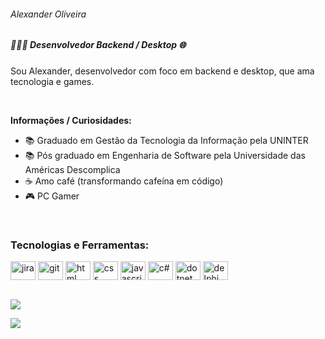 <div>
  <h6>  Alexander Oliveira  </h6>
</div>
<div>
  <h5> 🧑🏻‍💻 Desenvolvedor Backend / Desktop 🌐 </h5>
  <p>Sou Alexander, desenvolvedor com foco em backend e desktop, que ama tecnologia e games.</p>
  <br>
  <p><strong>Informações / Curiosidades:</strong></p>
  <ul>
    <li>📚 Graduado em Gestão da Tecnologia da Informação pela UNINTER </li>
    <li>📚 Pós graduado em Engenharia de Software pela Universidade das Américas Descomplica</li>
    <li>☕ Amo café (transformando cafeína em código)</li>
    <li>🎮 PC Gamer</li>
  </ul>
  <br/>
</div>
<div>
  <h3>Tecnologias e Ferramentas:</h3>
  <div style="display: inline_block">
    <img align="center" alt="jira" height="30" width="40" src="https://cdn.jsdelivr.net/gh/devicons/devicon@latest/icons/jira/jira-original-wordmark.svg" />   
    <img align="center" alt="git" height="30" width="40" src="https://cdn.jsdelivr.net/gh/devicons/devicon@latest/icons/git/git-plain-wordmark.svg" />    
    <img align="center" alt="html" height="30" width="40" src="https://cdn.jsdelivr.net/gh/devicons/devicon@latest/icons/html5/html5-original-wordmark.svg" />
    <img align="center" alt="css" height="30" width="40" src="https://cdn.jsdelivr.net/gh/devicons/devicon@latest/icons/css3/css3-original-wordmark.svg" />
    <img align="center" alt="javascript" height="30" width="40" src="https://cdn.jsdelivr.net/gh/devicons/devicon@latest/icons/javascript/javascript-original.svg" />      
    <img align="center" alt="c#" height="30" width="40" src="https://cdn.jsdelivr.net/gh/devicons/devicon@latest/icons/csharp/csharp-original.svg" />   
    <img align="center" alt="dotnet" height="30" width="40" src="https://cdn.jsdelivr.net/gh/devicons/devicon@latest/icons/dotnetcore/dotnetcore-original.svg" />
    <img align="center" alt="delphi" height="30" width="40" src="https://user-images.githubusercontent.com/3423282/123477765-e4013700-d5d4-11eb-876c-de9aab52153b.png" />   
  </div>
</div>
<br>
<div>
  <p><img src=https://github-readme-stats.vercel.app/api?username=oliveira-alexander&show_icons=true&theme=dark#gh-dark-mode-only /></p>
  <p><img src=https://github-readme-stats.vercel.app/api/top-langs/?username=oliveira-alexander&layout=donut&theme=dark /></p> 
</div>
